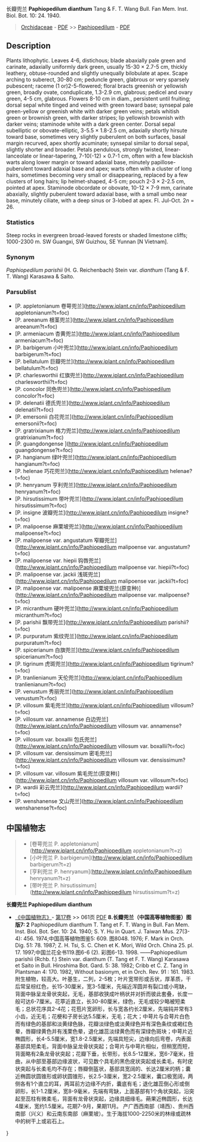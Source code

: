 长瓣兜兰 **Paphiopedilum dianthum** Tang & F. T. Wang Bull. Fan Mem. Inst. Biol. Bot. 10: 24. 1940.

> [Orchidaceae](http://www.iplant.cn/info/Orchidaceae?t=foc) - [PDF](http://www.iplant.cn/foc/pdf/Orchidaceae.pdf) >> [Paphiopedilum](http://www.iplant.cn/info/Paphiopedilum?t=foc) - [PDF](http://www.iplant.cn/foc/pdf/Paphiopedilum.pdf)
## Description

Plants lithophytic. Leaves 4-6, distichous; blade abaxially pale green and carinate, adaxially uniformly dark green, usually 15-30 × 2.7-5 cm, thickly leathery, obtuse-rounded and slightly unequally bilobulate at apex. Scape arching to suberect, 30-80 cm; peduncle green, glabrous or very sparsely pubescent; raceme (1 or)2-5-flowered; floral bracts greenish or yellowish green, broadly ovate, conduplicate, 1.3-2.9 cm, glabrous; pedicel and ovary green, 4-5 cm, glabrous. Flowers 8-10 cm in diam., persistent until fruiting; dorsal sepal white tinged and veined with green toward base; synsepal pale green-yellow or greenish white with darker green veins; petals whitish green or brownish green, with darker stripes; lip yellowish brownish with darker veins; staminode white with a dark green center. Dorsal sepal subelliptic or obovate-elliptic, 3-5.5 × 1.8-2.5 cm, adaxially shortly hirsute toward base, sometimes very slightly puberulent on both surfaces, basal margin recurved, apex shortly acuminate; synsepal similar to dorsal sepal, slightly shorter and broader. Petals pendulous, strongly twisted, linear-lanceolate or linear-tapering, 7-10(-12) × 0.7-1 cm, often with a few blackish warts along lower margin or toward adaxial base, minutely papillose-puberulent toward adaxial base and apex; warts often with a cluster of long hairs, sometimes becoming very small or disappearing, replaced by a few clusters of long hairs; lip helmet-shaped, 4-5 cm; pouch 2-3 × 2-2.5 cm, pointed at apex. Staminode obcordate or obovate, 10-12 × 7-9 mm, carinate abaxially, slightly puberulent toward adaxial base, with a small umbo near base, minutely ciliate, with a deep sinus or 3-lobed at apex. Fl. Jul-Oct. 2*n* = 26.

### Statistics
Steep rocks in evergreen broad-leaved forests or shaded limestone cliffs; 1000-2300 m. SW Guangxi, SW Guizhou, SE Yunnan [N Vietnam].

### Synonym
*Paphiopedilum parishii* (H. G. Reichenbach) Stein var. *dianthum* (Tang & F. T. Wang) Karasawa & Saito.

### Parsublist

* [P.  appletonianum  卷萼兜兰](http://www.iplant.cn/info/Paphiopedilum appletonianum?t=foc)
* [P.  areeanum  根茎兜兰](http://www.iplant.cn/info/Paphiopedilum areeanum?t=foc)
* [P.  armeniacum  杏黄兜兰](http://www.iplant.cn/info/Paphiopedilum armeniacum?t=foc)
* [P.  barbigerum  小叶兜兰](http://www.iplant.cn/info/Paphiopedilum barbigerum?t=foc)
* [P.  bellatulum  巨瓣兜兰](http://www.iplant.cn/info/Paphiopedilum bellatulum?t=foc)
* [P.  charlesworthii  红旗兜兰](http://www.iplant.cn/info/Paphiopedilum charlesworthii?t=foc)
* [P.  concolor  同色兜兰](http://www.iplant.cn/info/Paphiopedilum concolor?t=foc)
* [P.  delenatii  德氏兜兰](http://www.iplant.cn/info/Paphiopedilum delenatii?t=foc)
* [P.  emersonii  白花兜兰](http://www.iplant.cn/info/Paphiopedilum emersonii?t=foc)
* [P.  gratrixianum  格力兜兰](http://www.iplant.cn/info/Paphiopedilum gratrixianum?t=foc)
* [P.  guangdongense  ](http://www.iplant.cn/info/Paphiopedilum guangdongense?t=foc)
* [P.  hangianum  绿叶兜兰](http://www.iplant.cn/info/Paphiopedilum hangianum?t=foc)
* [P.  helenae  巧花兜兰](http://www.iplant.cn/info/Paphiopedilum helenae?t=foc)
* [P.  henryanum  亨利兜兰](http://www.iplant.cn/info/Paphiopedilum henryanum?t=foc)
* [P.  hirsutissimum  带叶兜兰](http://www.iplant.cn/info/Paphiopedilum hirsutissimum?t=foc)
* [P.  insigne  波瓣兜兰](http://www.iplant.cn/info/Paphiopedilum insigne?t=foc)
* [P.  malipoense  麻栗坡兜兰](http://www.iplant.cn/info/Paphiopedilum malipoense?t=foc)
* [P.  malipoense var. angustatum  窄瓣兜兰](http://www.iplant.cn/info/Paphiopedilum malipoense var. angustatum?t=foc)
* [P.  malipoense var. hiepii  钩唇兜兰](http://www.iplant.cn/info/Paphiopedilum malipoense var. hiepii?t=foc)
* [P.  malipoense var. jackii  浅斑兜兰](http://www.iplant.cn/info/Paphiopedilum malipoense var. jackii?t=foc)
* [P.  malipoense var. malipoense  麻栗坡兜兰(原变种)](http://www.iplant.cn/info/Paphiopedilum malipoense var. malipoense?t=foc)
* [P.  micranthum  硬叶兜兰](http://www.iplant.cn/info/Paphiopedilum micranthum?t=foc)
* [P.  parishii  飘带兜兰](http://www.iplant.cn/info/Paphiopedilum parishii?t=foc)
* [P.  purpuratum  紫纹兜兰](http://www.iplant.cn/info/Paphiopedilum purpuratum?t=foc)
* [P.  spicerianum  白旗兜兰](http://www.iplant.cn/info/Paphiopedilum spicerianum?t=foc)
* [P.  tigrinum  虎斑兜兰](http://www.iplant.cn/info/Paphiopedilum tigrinum?t=foc)
* [P.  tranlienianum  天伦兜兰](http://www.iplant.cn/info/Paphiopedilum tranlienianum?t=foc)
* [P.  venustum  秀丽兜兰](http://www.iplant.cn/info/Paphiopedilum venustum?t=foc)
* [P.  villosum  紫毛兜兰](http://www.iplant.cn/info/Paphiopedilum villosum?t=foc)
* [P.  villosum var. annamense  白边兜兰](http://www.iplant.cn/info/Paphiopedilum villosum var. annamense?t=foc)
* [P.  villosum var. boxallii  包氏兜兰](http://www.iplant.cn/info/Paphiopedilum villosum var. boxallii?t=foc)
* [P.  villosum var. densissimum  密毛兜兰](http://www.iplant.cn/info/Paphiopedilum villosum var. densissimum?t=foc)
* [P.  villosum var. villosum  紫毛兜兰(原变种)](http://www.iplant.cn/info/Paphiopedilum villosum var. villosum?t=foc)
* [P.  wardii  彩云兜兰](http://www.iplant.cn/info/Paphiopedilum wardii?t=foc)
* [P.  wenshanense  文山兜兰](http://www.iplant.cn/info/Paphiopedilum wenshanense?t=foc)

## 中国植物志

> * [卷萼兜兰  P.  appletonianum](http://www.iplant.cn/info/Paphiopedilum appletonianum?t=z)
> * [小叶兜兰  P.  barbigerum](http://www.iplant.cn/info/Paphiopedilum barbigerum?t=z)
> * [亨利兜兰  P.  henryanum](http://www.iplant.cn/info/Paphiopedilum henryanum?t=z)
> * [带叶兜兰  P.  hirsutissimum](http://www.iplant.cn/info/Paphiopedilum hirsutissimum?t=z)

**长瓣兜兰 Paphiopedilum dianthum**

* [《中国植物志》](http://www.iplant.cn/frps)- [第17卷](http://www.iplant.cn/frps/vol/17) >> 061页 [PDF](http://www.iplant.cn/frps/pdf/17/061a.pdf)
**8.长瓣兜兰（中国高等植物图鉴）图版7: 2**
Paphiopedilum dianthum T. Tang et F. T. Wang in Bull. Fan Mem. Inst. Biol. Bot. Ser. 10: 24. 1940; S. Y. Hu in Quart. J. Taiwan Mus. 27(3-4): 456. 1974;中国高等植物图鉴5: 609. 图8048. 1976; F. Mark in Orch. Dig. 51: 78. 1987; Z. H. Tsi, S. C. Chen et K. Mori, Wild Orch. China 25. pl. 17. 1997;中国兰花全书119.图6-6 (2). 彩图6-13. 1998. ——Paphiopedilum parishii (Rchb. f.) Stein var. dianthum (T. Tang et F. T. Wang) Karasawa et Saito in Bull. Hiroshima Bot. Gard. 5: 38. 1982; Cribb et C. Z. Tang in Plantsman 4: 170. 1982, Without basionym, et in Orch. Rev. 91 : 161. 1983.
附生植物，较高大。叶基生，二列，2-5枚；叶片宽带形或舌状，厚革质，干后常呈棕红色，长15-30厘米，宽3-5厘米，先端近浑圆并有裂口或小弯缺，背面中脉呈龙骨状突起，无毛，基部收狭成叶柄状并对折而彼此套叠，长度一般可达6-7厘米。花葶近直立，长30-80厘米，绿色，无毛或较少略被短柔毛；总状花序具2-4花；花苞片宽卵形，长与宽各约长2厘米，先端钝并常有3小齿，近无毛；花梗和子房长达5.5厘米，无毛；花大；中萼片与合萼片白色而有绿色的基部和淡黄绿色脉，花瓣淡绿色或淡黄绿色并有深色条纹或褐红色晕，唇瓣绿黄色并有浅栗色晕，退化雄蕊淡绿黄色而有深绿色斑块；中萼片近椭圆形，长4-5.5厘米，宽1.8-2.5厘米，先端具短尖，边缘向后弯卷，内表面基部具短柔毛，背面中脉呈龙骨状突起；合萼片与中萼片相似，但稍宽而短，背面略有2条龙骨状突起；花瓣下垂，长带形，长8.5-12厘米，宽6-7毫米，扭曲，从中部至基部边缘波状，可见数个具毛的黑色疣状突起或长柔毛，有时疣状突起与长柔毛均不存在；唇瓣倒盔状，基部具宽阔的、长达2厘米的柄；囊近椭圆状圆锥形或卵状圆锥形，长2.5-3厘米，宽2-2.5厘米，囊口极宽阔，两侧各有1个直立的耳，两耳前方边缘不内折，囊底有毛；退化雄蕊倒心形或倒卵形，长1-1.2厘米，宽8-9毫米，先端有弯缺，上面基部有1个角状突起，沿突起至蕊柱有微柔毛，背面有龙骨状突起，边缘具细缘毛。蒴果近椭圆形，长达4厘米，宽约1.5厘米。花期7-9月，果期11月。
产广西西南部（靖西）、贵州西南部（兴义）和云南东南部（麻栗坡）。生于海拔1000-2250米的林缘或疏林中的树干上或岩石上。

}